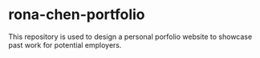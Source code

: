 # rona-chen-portfolio
This repository is used to design a personal porfolio website to showcase past work for potential employers.

